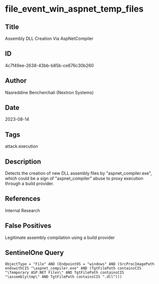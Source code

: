 # file_event_win_aspnet_temp_files

## Title
Assembly DLL Creation Via AspNetCompiler

## ID
4c7f49ee-2638-43bb-b85b-ce676c30b260

## Author
Nasreddine Bencherchali (Nextron Systems)

## Date
2023-08-14

## Tags
attack.execution

## Description
Detects the creation of new DLL assembly files by "aspnet_compiler.exe", which could be a sign of "aspnet_compiler" abuse to proxy execution through a build provider.


## References
Internal Research

## False Positives
Legitimate assembly compilation using a build provider

## SentinelOne Query
```
ObjectType = "File" AND (EndpointOS = "windows" AND (SrcProcImagePath endswithCIS "\aspnet_compiler.exe" AND (TgtFilePath containsCIS "\Temporary ASP.NET Files\" AND TgtFilePath containsCIS "\assembly\tmp\" AND TgtFilePath containsCIS ".dll")))

```